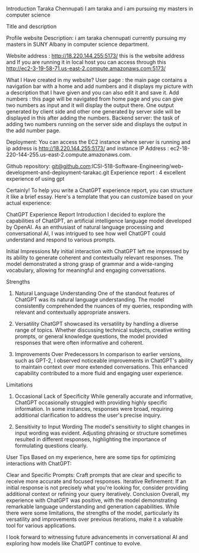 Introduction
Taraka Chennupati
I am taraka and i am pursuing my masters in computer science

Title and description

Profile website
Description: i am taraka chennupati currently pursuing my masters in SUNY Albany in computer science department.

Website address :
http://18.220.144.255:5173/ this is  the website address and If you are running it in local host you can access through this  http://ec2-3-19-58-71.us-east-2.compute.amazonaws.com:5173/

What I Have created in my website?
User page : the main page contains a navigation bar with a home and add numbers and it displays my picture with a description that I have given and you can also edit it and save it.
Add numbers : this page will be navigated from home page and you can give two numbers as input and it will display the output there. One output generated by client side and other one generated by server side will be displayed in this after adding the numbers.
Backend server: the task of adding two numbers running on the server side and displays the output in the add number page.

Deployment:
You can access the EC2 instance where server is running and ip address is http://18.220.144.255:5173/ and instance IP Address : ec2-18-220-144-255.us-east-2.compute.amazonaws.com.

Github repository: git@github.com:ICSI-518-Software-Engineering/web-development-and-deployment-tarakac.git
Experience report :
4 excellent experience of using gpt 

Certainly! To help you write a ChatGPT experience report, you can structure it like a brief essay. Here's a template that you can customize based on your actual experience:

ChatGPT Experience Report
Introduction
 I decided to explore the capabilities of ChatGPT, an artificial intelligence language model developed by OpenAI. As an enthusiast of natural language processing and conversational AI, I was intrigued to see how well ChatGPT could understand and respond to various prompts.

Initial Impressions
My initial interaction with ChatGPT left me impressed by its ability to generate coherent and contextually relevant responses. The model demonstrated a strong grasp of grammar and a wide-ranging vocabulary, allowing for meaningful and engaging conversations.

Strengths
1. Natural Language Understanding
One of the standout features of ChatGPT was its natural language understanding. The model consistently comprehended the nuances of my queries, responding with relevant and contextually appropriate answers.

2. Versatility
ChatGPT showcased its versatility by handling a diverse range of topics. Whether discussing technical subjects, creative writing prompts, or general knowledge questions, the model provided responses that were often informative and coherent.

3. Improvements Over Predecessors
In comparison to earlier versions, such as GPT-2, I observed noticeable improvements in ChatGPT's ability to maintain context over more extended conversations. This enhanced capability contributed to a more fluid and engaging user experience.

Limitations
1. Occasional Lack of Specificity
While generally accurate and informative, ChatGPT occasionally struggled with providing highly specific information. In some instances, responses were broad, requiring additional clarification to address the user's precise inquiry.

2. Sensitivity to Input Wording
The model's sensitivity to slight changes in input wording was evident. Adjusting phrasing or structure sometimes resulted in different responses, highlighting the importance of formulating questions clearly.

User Tips
Based on my experience, here are some tips for optimizing interactions with ChatGPT:

Clear and Specific Prompts: Craft prompts that are clear and specific to receive more accurate and focused responses.
Iterative Refinement: If an initial response is not precisely what you're looking for, consider providing additional context or refining your query iteratively.
Conclusion
Overall, my experience with ChatGPT was positive, with the model demonstrating remarkable language understanding and generation capabilities. While there were some limitations, the strengths of the model, particularly its versatility and improvements over previous iterations, make it a valuable tool for various applications.

I look forward to witnessing future advancements in conversational AI and exploring how models like ChatGPT continue to evolve.
